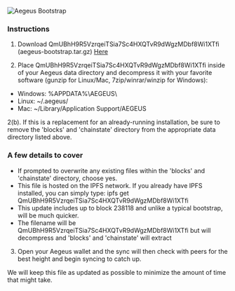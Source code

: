 ![Aegeus Bootstrap](http://ipfsgw1.aegeus.io/QmZnyYCh7TRNgN4wZBFiYPzbptiLCzAZckiV3nC1CRtqcK)

### Instructions

1. Download QmUBhH9R5VzrqeiTSia7Sc4HXQTvR9dWgzMDbf8Wi1XTfi (aegeus-bootstrap.tar.gz) <a href="http://ipfsgw1.aegeus.io/QmUBhH9R5VzrqeiTSia7Sc4HXQTvR9dWgzMDbf8Wi1XTfi">Here</a>

2. Place QmUBhH9R5VzrqeiTSia7Sc4HXQTvR9dWgzMDbf8Wi1XTfi inside of your Aegeus data directory and decompress it with your favorite software (gunzip for Linux/Mac, 7zip/winrar/winzip for Windows):
 - Windows: %APPDATA%\AEGEUS\
 - Linux: ~/.aegeus/
 - Mac: ~/Library/Application Support/AEGEUS

2(b). If this is a replacement for an already-running installation, be sure to remove the 'blocks' and 'chainstate' directory from the appropriate data directory listed above.

### A few details to cover
- If prompted to overwrite any existing files within the 'blocks' and 'chainstate' directory, choose yes.
- This file is hosted on the IPFS network.  If you already have IPFS installed, you can simply type: ipfs get QmUBhH9R5VzrqeiTSia7Sc4HXQTvR9dWgzMDbf8Wi1XTfi
- This update includes up to block 238118 and unlike a typical bootstrap, will be much quicker.
- The filename will be QmUBhH9R5VzrqeiTSia7Sc4HXQTvR9dWgzMDbf8Wi1XTfi but will decompress and 'blocks' and 'chainstate' will extract

3. Open your Aegeus wallet and the sync will then check with peers for the best height and begin syncing to catch up.

We will keep this file as updated as possible to minimize the amount of time that might take.
